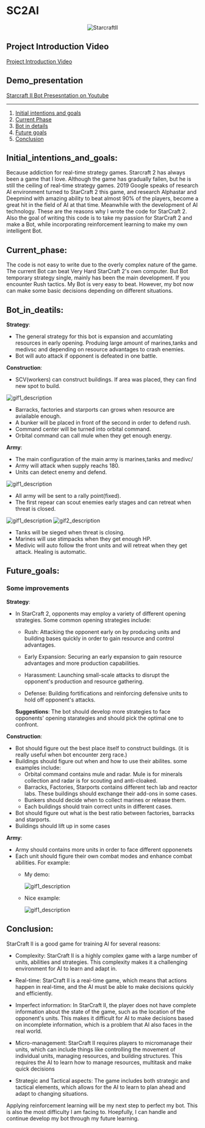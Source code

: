<p align="center"><h1>SC2AI</h1></p> 


<p align="center">
  <img src="https://user-images.githubusercontent.com/87624521/212523904-45972460-5add-4a82-b407-03a40f383894.jpg" alt="StarcraftII">
</p>



## Project Introduction Video
<a href="https://youtu.be/LOzeq64PDas">Project Introduction Video</a>

## Demo_presentation

<a href="https://www.youtube.com/watch?v=AA731G7x-Ak">Starcraft II Bot Presesntation on Youtube</a>

----------------------------------------


1. [Initial intentions and goals](#Initial_intentions_and_goals)
2. [Current Phase](#Current_Phase)
3. [Bot in details](#Bot_in_deatils)
4. [Future goals](#Future_goals)
5. [Conclusion](#Conclusion)



## Initial_intentions_and_goals:
Because addiction for real-time strategy games. Starcraft 2 has always been a game that I love. Although the game has gradually fallen, but he is still the ceiling of real-time strategy games. 2019 Google speaks of research AI environment turned to StarCraft 2 this game, and research Alphastar and Deepmind with amazing ability to beat almost 90% of the players, become a great hit in the field of AI at that time. Meanwhile with the development of AI technology. These are the reasons why I wrote the code for StarCraft 2. Also the goal of writing this code is to take my passion for StarCraft 2 and make a Bot, while incorporating reinforcement learning to make my own intelligent Bot.

## Current_phase:
The code is not easy to write due to the overly complex nature of the game. The current Bot can beat Very Hard StarCraft 2's own computer. But Bot temporary strategy single, mainly has been the main development. If you encounter Rush tactics. My Bot is very easy to beat. However, my bot now can make some basic decisions depending on different situations.

## Bot_in_deatils: 
**Strategy**:
* The general strategy for this bot is expansion and accumlating resources in early opening. Produing large amount of marines,tanks and medivsc and depending on resource advantages to crash enemies.
* Bot will auto attack if opponent is defeated in one battle.

**Construction**:
* SCV(workers) can construct buildings. If area was placed, they can find new spot to build.
<img src="https://user-images.githubusercontent.com/87624521/212524708-fecd8d68-6e60-4dc3-a702-f71ebc92924c.gif" alt="gif1_description" style="display: inline-block;">

* Barracks, factories and starports can grows when resource are aviailable enough.
* A bunker will be placed in front of the second in order to defend rush.
* Command center will be turned into orbital command.
* Orbital command can call mule when they get enough energy.

**Army**:
* The main configuration of the main army is marines,tanks and medivc/
* Army will attack when supply reachs 180.
* Units can detect enemy and defend.
<img src="https://user-images.githubusercontent.com/87624521/212524601-9fe26a46-289f-4700-acd3-51d8547e9c73.gif" alt="gif1_description" style="display: inline-block;">

* All army will be sent to a rally point(fixed).
* The first repear can scout enemies early stages and can retreat when threat is closed.
<img src="https://user-images.githubusercontent.com/87624521/212524439-35c4e436-61b5-4e87-87dc-147c3f6778e8.gif" alt="gif1_description" style="display: inline-block;">
<img src="https://user-images.githubusercontent.com/87624521/212524508-9bb20e84-e83c-4844-a032-25ae1134ab6f.gif" alt="gif2_description" style="display: inline-block;">


* Tanks will be sieged when threat is closing.
* Marines will use stimpacks when they get enough HP.
* Medivic will auto follow the front units and will retreat when they get attack. Healing is automatic.


## Future_goals:
### Some improvements
**Strategy**:
* In StarCraft 2, opponents may employ a variety of different opening strategies. Some common opening strategies include:

  * Rush: Attacking the opponent early on by producing units and building bases quickly in order to gain resource and control advantages.

  * Early Expansion: Securing an early expansion to gain resource advantages and more production capabilities.

  * Harassment: Launching small-scale attacks to disrupt the opponent's production and resource gathering.

  * Defense: Building fortifications and reinforcing defensive units to hold off opponent's attacks.

  **Suggestions**: The bot should develop more strategies to face opponents' opening starategies and should pick the optimal one to confront.

**Construction**:
* Bot should figure out the best place itself to construct buildings. (it is really useful when bot encounter zerg race.)
* Buildings should figure out when and how to use their abilites. some examples include:
  * Orbital command contains mule and radar. Mule is for minerals collection and radar is for scouting and anti-cloaked.
  * Barracks, Factories, Starports contains different tech lab and reactor labs. These buildings should exchange their add-ons in some cases.
  * Bunkers should decide when to collect marines or release them.
  * Each buildings should train correct units in different cases.
* Bot should figure out what is the best ratio between factories, barracks and starports.
* Buildings should lift up in some cases

**Army**:
* Army should contains more units in order to face different opponenets
* Each unit should figure their own combat modes and enhance combat abilities. For example:
  * My demo:


    <img src="https://user-images.githubusercontent.com/87624521/212525936-9db1b5fa-6fae-4258-ab8d-8e705f5b2711.gif" alt="gif1_description" style="display: inline-block;">
  * Nice example:


     <img src="https://user-images.githubusercontent.com/87624521/212525974-29f6151f-7467-481a-a70e-e94d34490d3c.gif" alt="gif1_description" style="display: inline-block;">
     
     
     
## Conclusion:

StarCraft II is a good game for training AI for several reasons:

* Complexity: StarCraft II is a highly complex game with a large number of units, abilities and strategies. This complexity makes it a challenging environment for AI to learn and adapt in.

* Real-time: StarCraft II is a real-time game, which means that actions happen in real-time, and the AI must be able to make decisions quickly and efficiently.

* Imperfect information: In StarCraft II, the player does not have complete information about the state of the game, such as the location of the opponent's units. This makes it difficult for AI to make decisions based on incomplete information, which is a problem that AI also faces in the real world.

* Micro-management: StarCraft II requires players to micromanage their units, which can include things like controlling the movement of individual units, managing resources, and building structures. This requires the AI to learn how to manage resources, multitask and make quick decisions

* Strategic and Tactical aspects: The game includes both strategic and tactical elements, which allows for the AI to learn to plan ahead and adapt to changing situations.



Applying reinforcement learning will be my next step to perfect my bot. This is also the most difficulty I am facing to. Hoepfully, I can handle and continue develop my bot through my future learning.
